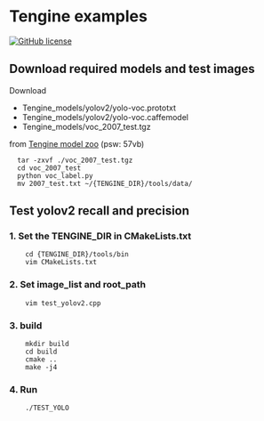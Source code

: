 # Tengine examples

[![GitHub license](http://OAID.github.io/pics/apache_2.0.svg)](./LICENSE)

## Download required models and test images
Download 

* Tengine_models/yolov2/yolo-voc.prototxt
* Tengine_models/yolov2/yolo-voc.caffemodel
* Tengine_models/voc_2007_test.tgz
  
from [Tengine model zoo](https://pan.baidu.com/s/1LXZ8vOdyOo50IXS0CUPp8g) (psw: 57vb)

```
  tar -zxvf ./voc_2007_test.tgz
  cd voc_2007_test
  python voc_label.py
  mv 2007_test.txt ~/{TENGINE_DIR}/tools/data/
```
## Test yolov2 recall and precision
### 1. Set the TENGINE_DIR in CMakeLists.txt
```
    cd {TENGINE_DIR}/tools/bin
    vim CMakeLists.txt
```
### 2. Set image_list and root_path
```
    vim test_yolov2.cpp
```
### 3. build
``` 
    mkdir build
	cd build
	cmake ..
    make -j4
```
### 4. Run
```
    ./TEST_YOLO
```